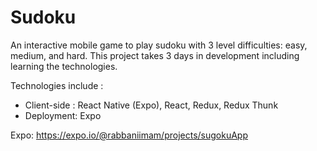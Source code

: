 # Sudoku

An interactive mobile game to play sudoku with 3 level difficulties: easy, medium, and hard. This project takes 3 days in development including learning the technologies.

Technologies include :
- Client-side : React Native (Expo), React, Redux, Redux Thunk
- Deployment: Expo

Expo: https://expo.io/@rabbaniimam/projects/sugokuApp
